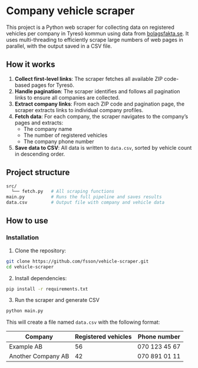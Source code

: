 # Company vehicle scraper

This project is a Python web scraper for collecting data on registered vehicles per company in Tyresö kommun using data from [bolagsfakta.se](https://www.bolagsfakta.se/). It uses multi-threading to efficiently scrape large numbers of web pages in parallel, with the output saved in a CSV file.

## How it works

1. **Collect first-level links**: The scraper fetches all available ZIP code-based pages for Tyresö.
2. **Handle pagination**: The scraper identifies and follows all pagination links to ensure all companies are collected.
3. **Extract company links**: From each ZIP code and pagination page, the scraper extracts links to individual company profiles.
4. **Fetch data**: For each company, the scraper navigates to the company’s pages and extracts:
   - The company name
   - The number of registered vehicles
   - The company phone number
5. **Save data to CSV**: All data is written to `data.csv`, sorted by vehicle count in descending order.

## Project structure

```bash
src/
  └── fetch.py   # All scraping functions
main.py          # Runs the full pipeline and saves results
data.csv         # Output file with company and vehicle data
```

## How to use
### Installation

1. Clone the repository:

```bash
git clone https://github.com/fsson/vehicle-scraper.git
cd vehicle-scraper
```
2. Install dependencies:
```bash
pip install -r requirements.txt
```
3. Run the scraper and generate CSV
```bash
python main.py
```
This will create a file named `data.csv` with the following format:

| Company            | Registered vehicles | Phone number        |
| ------------------ | ------------------- | ------------------- |
| Example AB         | 56                  | 070 123 45 67       |
| Another Company AB | 42                  | 070 891 01 11       |
